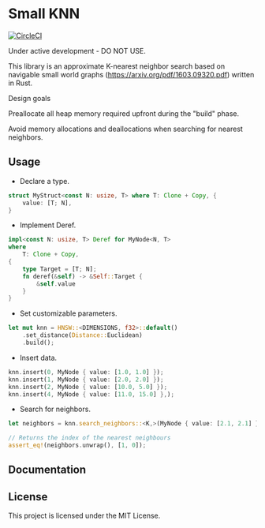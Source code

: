 # Small KNN

[![CircleCI](https://circleci.com/gh/thaiMao/love_thy.svg?style=svg)](https://app.circleci.com/pipelines/github/thaiMao/love_thy)

Under active development - DO NOT USE.

This library is an approximate K-nearest neighbor search based on navigable small world
graphs (https://arxiv.org/pdf/1603.09320.pdf) written in Rust.

Design goals

Preallocate all heap memory required upfront during the "build" phase.

Avoid memory allocations and deallocations when searching for nearest neighbors.

## Usage

- Declare a type.

```rust
struct MyStruct<const N: usize, T> where T: Clone + Copy, {
    value: [T; N],
}
```

- Implement Deref.

```rust
impl<const N: usize, T> Deref for MyNode<N, T>
where
    T: Clone + Copy,
{
    type Target = [T; N];
    fn deref(&self) -> &Self::Target {
        &self.value
    }
}
```

- Set customizable parameters.

```rust
let mut knn = HNSW::<DIMENSIONS, f32>::default()
    .set_distance(Distance::Euclidean)
    .build();
```

- Insert data.

```rust
knn.insert(0, MyNode { value: [1.0, 1.0] });
knn.insert(1, MyNode { value: [2.0, 2.0] });
knn.insert(2, MyNode { value: [10.0, 5.0] });
knn.insert(4, MyNode { value: [11.0, 15.0] },);
```

- Search for neighbors.

```rust
let neighbors = knn.search_neighbors::<K,>(MyNode { value: [2.1, 2.1] });

// Returns the index of the nearest neighbours
assert_eq!(neighbors.unwrap(), [1, 0]);
```

## Documentation

## License

This project is licensed under the MIT License.
